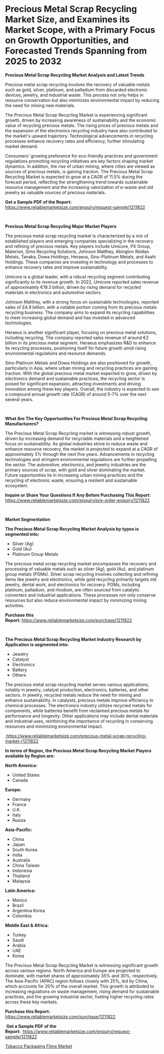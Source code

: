 <p><h1>Precious Metal Scrap Recycling Market Size, and Examines its Market Scope, with a Primary Focus on Growth Opportunities, and Forecasted Trends Spanning from 2025 to 2032</h1></p><p><strong>Precious Metal Scrap Recycling Market Analysis and Latest Trends</strong></p>
<p><p>Precious metal scrap recycling involves the recovery of valuable metals such as gold, silver, platinum, and palladium from discarded electronic devices, jewelry, and industrial waste. This process not only helps in resource conservation but also minimizes environmental impact by reducing the need for mining new materials.</p><p>The Precious Metal Scrap Recycling Market is experiencing significant growth, driven by increasing awareness of sustainability and the economic value of recycling precious metals. The rising prices of precious metals and the expansion of the electronics recycling industry have also contributed to the market's upward trajectory. Technological advancements in recycling processes enhance recovery rates and efficiency, further stimulating market demand.</p><p>Consumers' growing preference for eco-friendly practices and government regulations promoting recycling initiatives are key factors shaping market dynamics. In addition, the rise of urban mining, where cities are viewed as sources of precious metals, is gaining traction. The Precious Metal Scrap Recycling Market is expected to grow at a CAGR of 11.5% during the forecast period, reflecting the strengthening trend towards sustainable resource management and the increasing valorization of e-waste and old jewelry as valuable sources of precious materials.</p></p>
<p><strong>Get a Sample PDF of the Report:&nbsp;</strong> <a href="https://www.reliablemarketsize.com/enquiry/request-sample/1211822?utm_campaign=2803&utm_medium=2&utm_source=Github&utm_content=ia&utm_term=24032025&utm_id=precious-metal-scrap-recycling">https://www.reliablemarketsize.com/enquiry/request-sample/1211822</a></p>
<p>&nbsp;</p>
<p><strong>Precious Metal Scrap Recycling Major Market Players</strong></p>
<p><p>The precious metal scrap recycling market is characterized by a mix of established players and emerging companies specializing in the recovery and refining of precious metals. Key players include Umicore, PX Group, Materion, Sims Recycling Solutions, Johnson Matthey, Abington Reldan Metals, Tanaka, Dowa Holdings, Heraeus, Sino-Platinum Metals, and Asahi Holdings. These companies are investing in technology and processes to enhance recovery rates and improve sustainability.</p><p>Umicore is a global leader, with a robust recycling segment contributing significantly to its revenue growth. In 2022, Umicore reported sales revenue of approximately €19.3 billion, driven by rising demand for recycled materials in electronics and automotive sectors.</p><p>Johnson Matthey, with a strong focus on sustainable technologies, reported sales of £4.9 billion, with a notable portion coming from its precious metals recycling business. The company aims to expand its recycling capabilities to meet increasing global demand and has invested in advanced technologies.</p><p>Heraeus is another significant player, focusing on precious metal solutions, including recycling. The company reported sales revenue of around €2 billion in its precious metal segment. Heraeus emphasizes R&D to enhance its recycling processes, positioning itself for future growth amid rising environmental regulations and resource demands.</p><p>Sino-Platinum Metals and Dowa Holdings are also positioned for growth, particularly in Asia, where urban mining and recycling practices are gaining traction. With the global precious metal market expected to grow, driven by electronics demand and sustainable practices, the recycling sector is poised for significant expansion, attracting investments and driving innovation among these key players. Overall, the industry is expected to see a compound annual growth rate (CAGR) of around 5-7% over the next several years.</p></p>
<p>&nbsp;</p>
<p><strong>What Are The Key Opportunities For Precious Metal Scrap Recycling Manufacturers?</strong></p>
<p><p>The Precious Metal Scrap Recycling market is witnessing robust growth, driven by increasing demand for recyclable materials and a heightened focus on sustainability. As global industries strive to reduce waste and enhance resource recovery, the market is projected to expand at a CAGR of approximately 5% through the next five years. Advancements in recycling technologies and stringent environmental regulations are further propelling the sector. The automotive, electronics, and jewelry industries are the primary sources of scrap, with gold and silver dominating the market. Future opportunities lie in increasing urban mining practices and the recycling of electronic waste, ensuring a resilient and sustainable ecosystem.</p></p>
<p><strong>Inquire or Share Your Questions If Any Before Purchasing This Report:</strong> <a href="https://www.reliablemarketsize.com/enquiry/pre-order-enquiry/1211822?utm_campaign=2803&utm_medium=2&utm_source=Github&utm_content=ia&utm_term=24032025&utm_id=precious-metal-scrap-recycling">https://www.reliablemarketsize.com/enquiry/pre-order-enquiry/1211822</a></p>
<p>&nbsp;</p>
<p><strong>Market Segmentation</strong></p>
<p><strong>The Precious Metal Scrap Recycling Market Analysis by types is segmented into:</strong></p>
<p><ul><li>Silver (Ag)</li><li>Gold (Au)</li><li>Platinum Group Metals</li></ul></p>
<p><p>The precious metal scrap recycling market encompasses the recovery and processing of valuable metals such as silver (Ag), gold (Au), and platinum group metals (PGMs). Silver scrap recycling involves collecting and refining items like jewelry and electronics, while gold recycling primarily targets old jewelry, dental work, and electronics for recovery. PGMs, including platinum, palladium, and rhodium, are often sourced from catalytic converters and industrial applications. These processes not only conserve resources but also reduce environmental impact by minimizing mining activities.</p></p>
<p><strong>Purchase this Report:&nbsp;</strong><a href="https://www.reliablemarketsize.com/purchase/1211822?utm_campaign=2803&utm_medium=2&utm_source=Github&utm_content=ia&utm_term=24032025&utm_id=precious-metal-scrap-recycling">https://www.reliablemarketsize.com/purchase/1211822</a></p>
<p>&nbsp;</p>
<p><strong>The Precious Metal Scrap Recycling Market Industry Research by Application is segmented into:</strong></p>
<p><ul><li>Jewelry</li><li>Catalyst</li><li>Electronics</li><li>Battery</li><li>Others</li></ul></p>
<p><p>The precious metal scrap recycling market serves various applications, notably in jewelry, catalyst production, electronics, batteries, and other sectors. In jewelry, recycled metals reduce the need for mining and enhance sustainability. In catalysts, precious metals improve efficiency in chemical processes. The electronics industry utilizes recycled metals for components, while batteries benefit from reclaimed precious metals for performance and longevity. Other applications may include dental materials and industrial uses, reinforcing the importance of recycling in conserving resources and minimizing environmental impact.</p></p>
<p><a href="https://www.reliablemarketsize.com/precious-metal-scrap-recycling-market-r1211822?utm_campaign=2803&utm_medium=2&utm_source=Github&utm_content=ia&utm_term=24032025&utm_id=precious-metal-scrap-recycling">&nbsp;https://www.reliablemarketsize.com/precious-metal-scrap-recycling-market-r1211822</a></p>
<p><strong>In terms of Region, the Precious Metal Scrap Recycling Market Players available by Region are:</strong></p>
<p>
    <p> <strong> North America: </strong>
        <ul>
            <li>United States</li>
            <li>Canada</li>
        </ul>
        </p> 
    <p> <strong> Europe: </strong>
        <ul>
            <li>Germany</li>
            <li>France</li>
            <li>U.K.</li>
            <li>Italy</li>
            <li>Russia</li>
        </ul>
        </p> 
    <p> <strong> Asia-Pacific: </strong>
        <ul>
            <li>China</li>
            <li>Japan</li>
            <li>South Korea</li>
            <li>India</li>
            <li>Australia</li>
            <li>China Taiwan</li>
            <li>Indonesia</li>
            <li>Thailand</li>
            <li>Malaysia</li>
        </ul>
        </p> 
    <p> <strong> Latin America: </strong>
        <ul>
            <li>Mexico</li>
            <li>Brazil</li>
            <li>Argentina Korea</li>
            <li>Colombia</li>
        </ul>
        </p> 
    <p> <strong> Middle East & Africa: </strong>
        <ul>
            <li>Turkey</li>
            <li>Saudi</li>
            <li>Arabia</li>
            <li>UAE</li>
            <li>Korea</li>
        </ul>
    </p>
    </p>
<p><p>The Precious Metal Scrap Recycling Market is witnessing significant growth across various regions. North America and Europe are projected to dominate, with market shares of approximately 35% and 30%, respectively. The Asia-Pacific (APAC) region follows closely with 25%, led by China, which accounts for 20% of the overall market. This growth is attributed to increasing regulations on waste management, rising demand for sustainable practices, and the growing industrial sector, fueling higher recycling rates across these key markets.</p></p>
<p><strong>Purchase this Report: </strong><a href="https://www.reliablemarketsize.com/purchase/1211822?utm_campaign=2803&utm_medium=2&utm_source=Github&utm_content=ia&utm_term=24032025&utm_id=precious-metal-scrap-recycling">https://www.reliablemarketsize.com/purchase/1211822</a></p>
<p>&nbsp;<strong>Get a Sample PDF of the Report:&nbsp;&nbsp;</strong><a href="https://www.reliablemarketsize.com/enquiry/request-sample/1211822?utm_campaign=2803&utm_medium=2&utm_source=Github&utm_content=ia&utm_term=24032025&utm_id=precious-metal-scrap-recycling">https://www.reliablemarketsize.com/enquiry/request-sample/1211822</a></p>
<p><strong></strong></p>
<p><p><a href="https://github.com/damjiederyd/Market-Research-Report-List-1/blob/main/tobacco-packaging-films-market.md?utm_campaign=2803&utm_medium=2&utm_source=Github&utm_content=ia&utm_term=24032025&utm_id=precious-metal-scrap-recycling">Tobacco Packaging Films Market</a></p></p>
